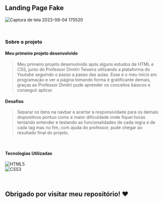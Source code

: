 ## Landing Page Fake

![Captura de tela 2023-08-04 175520](https://github.com/jo4ovittor/agencia-fake/assets/107047566/66e3645d-d8db-4da3-a06b-e88a3d30e579)

<br>

### Sobre o projeto
#### Meu primeiro projeto desenvolvido
>Meu primeiro projeto desenvolvido após alguns estudos de HTML e CSS, junto do Professor Dimitri Teixeira utilizando a plataforma do Youtube seguindo o passo a passo das aulas. Esse é o meu início em programação e ver a página tomando forma é gratificante demais, graças ao Professor Dimitri pude aprender os conceitos básicos e conseguir aplicar.
#### Desafios
>Separar  os itens na navbar e acertar a responsividade para os demais dispositivos pontuo como a maior dificuldade onde fiquei horas tentando entender e testando as funcionalidades de cada regra e de cada tag mas no fim, com ajuda do professor, pude chegar ao resultado final do projeto.

<br>

#### Tecnologias Utilizadas
![HTML5](https://img.shields.io/badge/html5-%23E34F26.svg?style=for-the-badge&logo=html5&logoColor=white) <br>
![CSS3](https://img.shields.io/badge/css3-%231572B6.svg?style=for-the-badge&logo=css3&logoColor=white)

<br>

## Obrigado por visitar meu repositório! ❤️
